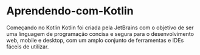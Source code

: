 # Aprendendo-com-Kotlin

Começando no Kotlin
Kotlin foi criada pela JetBrains com o objetivo de ser uma linguagem de programação concisa e segura para o desenvolvimento web, mobile e desktop, com um amplo conjunto de ferramentas e IDEs fáceis de utilizar.
